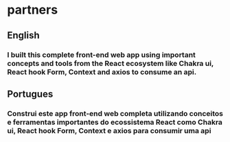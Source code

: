 # partners


## English
### I built this complete front-end web app using important concepts and tools from the React ecosystem like Chakra ui, React hook Form, Context and axios to consume an api.

## Portugues
### Construi este app front-end web completa utilizando conceitos e ferramentas importantes do ecossistema React como Chakra ui, React hook Form, Context e axios para consumir uma api 
